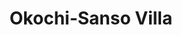 ---
image_path: /images//photography/J-07.jpg
title: Okochi-Sanso Villa
caption: Unexpected find inside the Okochi-Sanso Villa in Arashiyama. This was a room where visitors where invited to try their hand at some calligraphy
order: 10
---